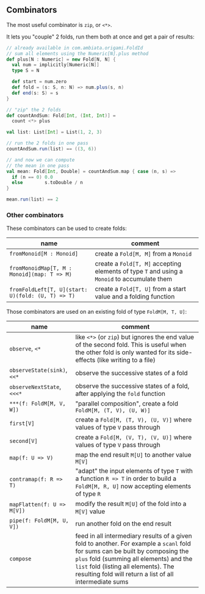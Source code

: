 ## Combinators

The most useful combinator is `zip`, or `<*>`.

It lets you "couple" 2 folds, run them both at once and get a pair of results:
```scala
// already available in com.ambiata.origami.FoldId
// sum all elements using the Numeric[N].plus method
def plus[N : Numeric] = new Fold[N, N] {
  val num = implicitly[Numeric[N]]
  type S = N

  def start = num.zero
  def fold = (s: S, n: N) => num.plus(s, n)
  def end(s: S) = s
}

// "zip" the 2 folds
def countAndSum: Fold[Int, (Int, Int)] =
  count <*> plus

val list: List[Int] = List(1, 2, 3)

// run the 2 folds in one pass
countAndSum.run(list) == ((3, 6))

// and now we can compute
// the mean in one pass
val mean: Fold[Int, Double] = countAndSum.map { case (n, s) =>
  if (n == 0) 0.0
  else        s.toDouble / n
}

mean.run(list) == 2

```

### Other combinators

These combinators can be used to create folds:

 name                                              | comment
 ------------------------------------------------- | -------
 `fromMonoid[M : Monoid]`                          | create a `Fold[M, M]` from a `Monoid`
 `fromMonoidMap[T, M : Monoid](map: T => M)`       | create a `Fold[T, M]` accepting elements of type `T` and using a `Monoid` to accumulate them
 `fromFoldLeft[T, U](start: U)(fold: (U, T) => T)` | create a `Fold[T, U]` from a start value and a folding function


Those combinators are used on an existing fold of type `FoldM[M, T, U]`:

 name                                              | comment
 ------------------------------------------------- | -------
 `observe`, `<*`                                   | like `<*>` (or `zip`) but ignores the end value of the second fold. This is useful when the other fold is only wanted for its side-effects (like writing to a file)
 `observeState(sink)`, `<<*`                       | observe the successive states of a fold
 `observeNextState`, `<<<*`                        | observe the successive states of a fold, after applying the `fold` function
 `***(f: FoldM[M, V, W])`                          | "parallel composition", create a fold `FoldM[M, (T, V), (U, W)]`
 `first[V]`                                        | create a `Fold[M, (T, V), (U, V)]` where values of type `V` pass through
 `second[V]`                                       | create a `Fold[M, (V, T), (V, U)]` where values of type `V` pass through
 `map(f: U => V)`                                  | map the end result `M[U]` to another value `M[V]`
 `contramap(f: R => T)`                            | "adapt" the input elements of type `T` with a function `R => T` in order to build a `FoldM[M, R, U]` now accepting elements of type `R`  
 `mapFlatten(f: U => M[V])`                        | modify the result `M[U]` of the fold into a `M[V]` value
 `pipe(f: FoldM[M, U, V])`                         | run another fold on the end result
 `compose`                                         | feed in all intermediary results of a given fold to another. For example a `scanl` fold for sums can be built by composing the `plus` fold (summing all elements) and the `list` fold (listing all elements). The resulting fold will return a list of all intermediate sums

